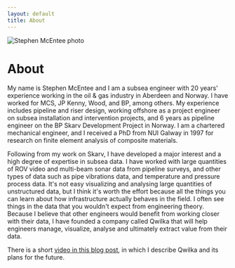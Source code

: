 ```yaml
---
layout: default
title: About
---
```


![Stephen McEntee photo](https://qwilka.github.io/images/smcentee-photo.jpg)

# About

My name is Stephen McEntee and I am a subsea engineer with 20 years' experience working in the oil & gas industry in Aberdeen and Norway. I have worked for MCS, JP Kenny, Wood, and BP, among others. My experience includes pipeline and riser design, working offshore as a project engineer on subsea installation and intervention projects, and 6 years as pipeline engineer on the BP Skarv Development Project in Norway. I am a chartered mechanical engineer, and I received a PhD from NUI Galway in 1997 for research on finite element analysis of composite materials.

Following from my work on Skarv, I have developed a major interest and a high degree of expertise in subsea data. I have worked with large quantities of ROV video and multi-beam sonar data from pipeline surveys, and other types of data such as pipe vibrations data, and temperature and pressure process data. It's not easy visualizing and analysing large quantities of unstructured data, but I think it's worth the effort because all the things you can learn about how infrastructure actually behaves in the field. I often see things in the data that you wouldn't expect from engineering theory. Because I believe that other engineers would benefit from working closer with their data, I have founded a company called Qwilka that will help engineers manage, visualize, analyse and ultimately extract value from their data.

There is a short [video in this blog post](https://qwilka.github.io/blog/2018/03/07/introducing_qwilka), in which I describe Qwilka and its plans for the future.

